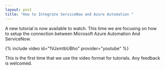 ```yaml
---
layout: post
title: "How to Integrate ServiceNow and Azure Automation "
---
```


A new tutorial is now available to watch. This time we are focusing on how to setup the connection between Microsoft Azure Automation And ServiceNow.

{% include video id="1VJxmtbUBho" provider="youtube" %}

This is the first time that we use the video format for tutorials. Any feedback is welcomed.
